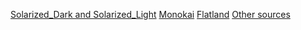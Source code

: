 [Solarized_Dark and Solarized_Light](https://github.com/Francis-Hsu/TeXstudio_Solarized)
[Monokai](https://robjhyndman.com/hyndsight/dark-themes-for-writing/)
[Flatland](https://github.com/thinkpixellab/flatland)
[Other sources](https://tex.stackexchange.com/questions/108315/how-can-i-set-a-dark-theme-in-texstudio)
